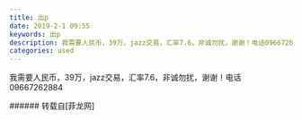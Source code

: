```yaml
---
title: 出p
date: 2019-2-1 09:55
keywords: 出p
description: 我需要人民币，39万，jazz交易，汇率7.6，非诚勿扰，谢谢！电话09667262884
categories: used
---
```

<td class="t_f" id="postmessage_2873442">

我需要人民币，39万，jazz交易，汇率7.6，非诚勿扰，谢谢！电话09667262884<br/>
</td>
###### 转载自[菲龙网]